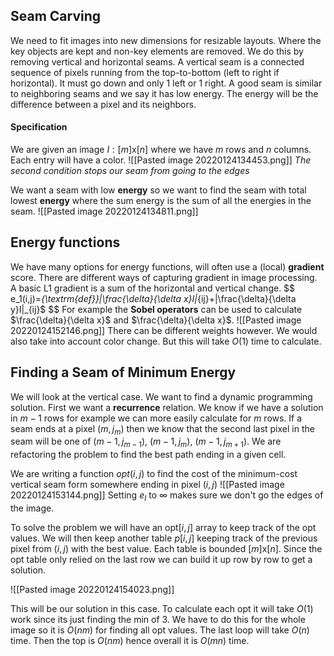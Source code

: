 ## Seam Carving
We need to fit images into new dimensions for resizable layouts. Where the key objects are kept and non-key elements are removed. We do this by removing vertical and horizontal seams. A vertical seam is a connected sequence of pixels running from the top-to-bottom (left to right if horizontal). It must go down and only 1 left or 1 right. A good seam is similar to neighboring seams and we say it has low energy. The energy will be the difference between a pixel and its neighbors.

#### Specification
We are given an image $I: [m]\textrm{x}[n]$ where we have $m$ rows and $n$ columns. Each entry will have a color. 
![[Pasted image 20220124134453.png]]
*The second condition stops our seam from going to the edges*

We want a seam with low **energy** so we want to find the seam with total lowest **energy** where the sum energy is the sum of all the energies in the seam.
![[Pasted image 20220124134811.png]]

## Energy functions
We have many options for energy functions, will often use a (local) **gradient** score. There are different ways of capturing gradient in image processing. A basic L1 gradient is a sum of the horizontal and vertical change.
$$
e_1(i,j)=_{\textrm{def}}|\frac{\delta}{\delta x}I|_{ij}+|\frac{\delta}{\delta y}I|_{ij}$
$$
For example the **Sobel operators** can be used to calculate $\frac{\delta}{\delta x}$ and $\frac{\delta}{\delta x}$.
![[Pasted image 20220124152146.png]]
There can be different weights however. We would also take into account color change. But this will take $O(1)$ time to calculate.

## Finding a Seam of Minimum Energy
We will look at the vertical case. We want to find a dynamic programming solution. First we want a **recurrence** relation. We know if we have a solution in $m-1$ rows for example we can more easily calculate for $m$ rows. If a seam ends at a pixel $(m, j_m$) then we know that the second last pixel in the seam will be one of $(m-1,j_{m-1})$, $(m-1,j_{m})$, $(m-1,j_{m+1})$. We are refactoring the problem to find the best path ending in a given cell.

We are writing a function $opt(i,j)$ to find the cost of the minimum-cost vertical seam form somewhere ending in pixel $(i,j)$
![[Pasted image 20220124153144.png]]
Setting $e_I$ to $\infty$ makes sure we don't go the edges of the image.

To solve the problem we will have an $\textrm{opt}[i,j]$ array to keep track of the opt values. We will then keep another table $p[i,j]$ keeping track of the previous pixel from $(i,j)$ with the best value. Each table is bounded $[m]\textrm{x}[n]$. Since the $\textrm{opt}$ table only relied on the last row we can build it up row by row to get a solution.

![[Pasted image 20220124154023.png]]

This will be our solution in this case. To calculate each opt it will take $O(1)$ work since its just finding the min of 3. We have to do this for the whole image so it is $O(nm)$ for finding all $\textrm{opt}$ values. The last loop will take $O(n)$ time. Then the top is $O(nm)$ hence overall it is $O(mn)$ time.